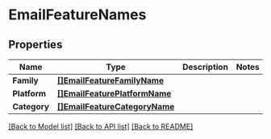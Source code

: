# EmailFeatureNames

## Properties

Name | Type | Description | Notes
------------ | ------------- | ------------- | -------------
**Family** | [**[]EmailFeatureFamilyName**](EmailFeatureFamilyName) |  | 
**Platform** | [**[]EmailFeaturePlatformName**](EmailFeaturePlatformName) |  | 
**Category** | [**[]EmailFeatureCategoryName**](EmailFeatureCategoryName) |  | 

[[Back to Model list]](../README#documentation-for-models) [[Back to API list]](../README#documentation-for-api-endpoints) [[Back to README]](../README)


